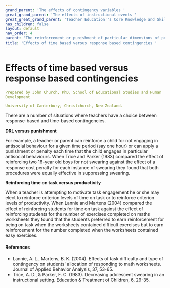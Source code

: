 ```yaml
---
grand_parent: 'The effects of contingency variables '
great_grand_parent: 'The effects of instructional events '
great_great_grand_parent: 'Teacher Education''s Core Knowledge and Skills.'
has_children: false
layout: default
nav_order: 4
parent: 'The reinforcement or punishment of particular dimensions of performance '
title: 'Effects of time based versus response based contingencies '
---
```

# Effects of time based versus response based contingencies


```yaml
Prepared by John Church, PhD, School of Educational Studies and Human
Development

University of Canterbury, Christchurch, New Zealand.
```


There are a number of situations where teachers have a choice between
response-based and time-based contingencies.

**DRL versus punishment**

For example, a teacher or parent can reinforce a child for not engaging
in antisocial behaviour for a given time period (say one hour) or can
apply a punishment or penalty each time that the child engages in
particular antisocial behaviours. When Trice and Parker (1983) compared
the effect of reinforcing two 16-year old boys for not swearing against
the effect of a response cost penalty for each instance of swearing they
found that both procedures were equally effective in suppressing
swearing.

**Reinforcing time on task versus productivity**

When a teacher is attempting to motivate task engagement he or she may
elect to reinforce criterion levels of time on task or to reinforce
criterion levels of productivity. When Lannie and Martens (2004)
compared the effect of reinforcing students for time on task against the
effect of reinforcing students for the number of exercises completed on
maths worksheets they found that the students preferred to earn
reinforcement for being on task when the worksheets contained difficult
exercises but to earn reinforcement for the number completed when the
worksheets contained easy exercises.


#### References

-   Lannie, A. L., Martens, B. K. (2004). Effects of task difficulty and
    type of contingency on students\' allocation of responding to math
    worksheets. Journal of Applied Behavior Analysis, 37, 53-65.
-   Trice, A. D., & Parker, F. C. (1983). Decreasing adolescent swearing
    in an instructional setting. Education & Treatment of Children, 6,
    29-35.
